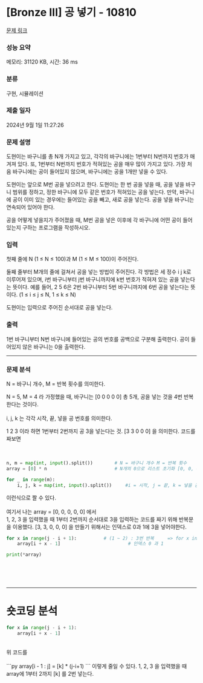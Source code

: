 # [Bronze III] 공 넣기 - 10810 

[문제 링크](https://www.acmicpc.net/problem/10810) 

### 성능 요약

메모리: 31120 KB, 시간: 36 ms

### 분류

구현, 시뮬레이션

### 제출 일자

2024년 9월 1일 11:27:26

### 문제 설명

<p>도현이는 바구니를 총 N개 가지고 있고, 각각의 바구니에는 1번부터 N번까지 번호가 매겨져 있다. 또, 1번부터 N번까지 번호가 적혀있는 공을 매우 많이 가지고 있다. 가장 처음 바구니에는 공이 들어있지 않으며, 바구니에는 공을 1개만 넣을 수 있다.</p>

<p>도현이는 앞으로 M번 공을 넣으려고 한다. 도현이는 한 번 공을 넣을 때, 공을 넣을 바구니 범위를 정하고, 정한 바구니에 모두 같은 번호가 적혀있는 공을 넣는다. 만약, 바구니에 공이 이미 있는 경우에는 들어있는 공을 빼고, 새로 공을 넣는다. 공을 넣을 바구니는 연속되어 있어야 한다.</p>

<p>공을 어떻게 넣을지가 주어졌을 때, M번 공을 넣은 이후에 각 바구니에 어떤 공이 들어 있는지 구하는 프로그램을 작성하시오.</p>

### 입력 

 <p>첫째 줄에 N (1 ≤ N ≤ 100)과 M (1 ≤ M ≤ 100)이 주어진다.</p>

<p>둘째 줄부터 M개의 줄에 걸쳐서 공을 넣는 방법이 주어진다. 각 방법은 세 정수 i j k로 이루어져 있으며, i번 바구니부터 j번 바구니까지에 k번 번호가 적혀져 있는 공을 넣는다는 뜻이다. 예를 들어, 2 5 6은 2번 바구니부터 5번 바구니까지에 6번 공을 넣는다는 뜻이다. (1 ≤ i ≤ j ≤ N, 1 ≤ k ≤ N)</p>

<p>도현이는 입력으로 주어진 순서대로 공을 넣는다.</p>

### 출력 

 <p>1번 바구니부터 N번 바구니에 들어있는 공의 번호를 공백으로 구분해 출력한다. 공이 들어있지 않은 바구니는 0을 출력한다.</p>

***

### 문제 분석
N = 바구니 개수, M = 반복 횟수를 의미한다. 

N = 5,  M = 4 라 가정했을 때, 바구니는 [0 0 0 0 0] 총 5개, 공을 넣는 것을 4번 반복한다는 것이다.
<br><br>
i, j, k 는 각각 시작, 끝, 넣을 공 번호를 의미한다.

1 2 3 이라 하면 1번부터 2번까지 공 3을 넣는다는 것. [3 3 0 0 0] 을 의미한다. 코드를 짜보면
<br><br><br>

```py
n, m = map(int, input().split())        # N = 바구니 개수 M = 반복 횟수
array = [0] * n                         # N개의 0으로 리스트 초기화 [0, 0, 0, 0, 0]

for _ in range(m):
    i, j, k = map(int, input().split())     #i = 시작, j = 끝, k = 넣을 공의 번호
```
이런식으로 짤 수 있다.
<br><br>
여기서 나는 array = [0, 0, 0, 0, 0] 에서 <br>
1, 2, 3 을 입력했을 때 1부터 2번까지 순서대로 3을 입력하는 코드를 짜기 위해 반복문을 이용했다. [3, 3, 0, 0, 0] 을 만들기 위해서는 인덱스로 0과 1에 3을 넣어야한다.


```py
for x in range(j - i + 1):          # (1 ~ 2) : 3번 반복     => for x in range(2 - 1 + 1)           => for x in range(j - i + 1) = for x in range(j - (i - 1))
    array[i + x - 1]                         # 인덱스 0 과 1

print(*array)                     
```

<br><br><br>

***
# 숏코딩 분석

```py
for x in range(j - i + 1):      
    array[i + x - 1]                        
```
<br>
위 코드를
<br><br>
```py
array[i - 1 : j] = [k] * (j-i+1)
```
이렇게 줄일 수 있다.
1, 2, 3 을 입력했을 때 array에 1부터 2까지 [k] 를 2번 넣는다.
